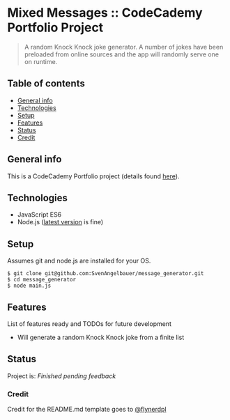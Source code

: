 # Mixed Messages :: CodeCademy Portfolio Project
> A random Knock Knock joke generator. A number of jokes have been preloaded from online sources and the app will randomly serve one on runtime.

## Table of contents
* [General info](#general-info)
* [Technologies](#technologies)
* [Setup](#setup)
* [Features](#features)
* [Status](#status)
* [Credit](#Credit)

## General info
This is a CodeCademy Portfolio project (details found [here](https://www.codecademy.com/paths/full-stack-engineer-career-path/tracks/fscp-javascript-syntax-portfolio-project/modules/fscp-mixed-messages/kanban_projects/mixed-messages)).

## Technologies
* JavaScript ES6
* Node.js ([latest version](https://nodejs.org/en/download/) is fine)

## Setup
Assumes git and node.js are installed for your OS.

```
$ git clone git@github.com:SvenAngelbauer/message_generator.git
$ cd message_generator
$ node main.js
```
## Features
List of features ready and TODOs for future development
* Will generate a random Knock Knock joke from a finite list

## Status
Project is: _Finished pending feedback_

### Credit
Credit for the README.md template goes to [@flynerdpl](https://www.flynerd.pl/)
